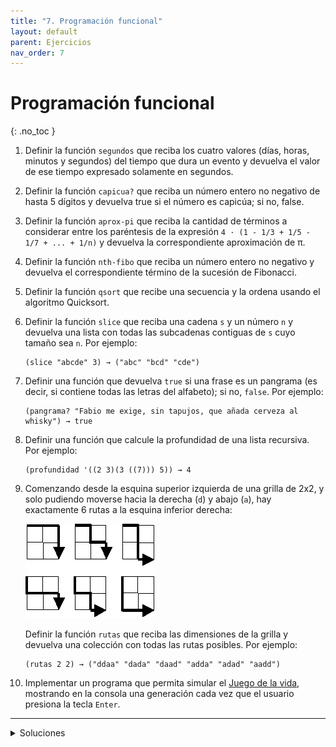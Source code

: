 ```yaml
---
title: "7. Programación funcional"
layout: default
parent: Ejercicios
nav_order: 7
---
```


# Programación funcional
{: .no_toc }

1. Definir la función `segundos` que reciba los cuatro valores (días, horas, minutos y
   segundos) del tiempo que dura un evento y devuelva el valor de ese tiempo expresado
   solamente en segundos.

1. Definir la función `capicua?` que reciba un número entero no negativo de hasta 5
   dígitos y devuelva true si el número es capicúa; si no, false.

1. Definir la función `aprox-pi` que reciba la cantidad de términos a considerar entre los
   paréntesis de la expresión `4 · (1 - 1/3 + 1/5 - 1/7 + ... + 1/n)` y devuelva la
   correspondiente aproximación de π.

1. Definir la función `nth-fibo` que reciba un número entero no negativo y devuelva el
   correspondiente término de la sucesión de Fibonacci.

1. Definir la función `qsort` que recibe una secuencia y la ordena usando el
   algoritmo Quicksort.

1. Definir la función `slice` que reciba una cadena `s` y un número `n` y devuelva una
   lista con todas las subcadenas contiguas de `s` cuyo tamaño sea `n`. Por ejemplo:

   ```
   (slice "abcde" 3) → ("abc" "bcd" "cde")
   ```

1. Definir una función que devuelva `true` si una frase es un pangrama (es decir, si
   contiene todas las letras del alfabeto); si no, `false`. Por ejemplo:

   ```
   (pangrama? "Fabio me exige, sin tapujos, que añada cerveza al whisky") → true
   ```

1. Definir una función que calcule la profundidad de una lista recursiva. Por ejemplo:

   ```
   (profundidad '((2 3)(3 ((7))) 5)) → 4
   ```

1. Comenzando desde la esquina superior izquierda de una grilla de 2x2, y solo
   pudiendo moverse hacia la derecha (`d`) y abajo (`a`), hay exactamente 6
   rutas a la esquina inferior derecha:

   ![](./0015.png)

   Definir la función `rutas` que reciba las dimensiones de la grilla y
   devuelva una colección con todas las rutas posibles. Por ejemplo:

   ```
   (rutas 2 2) → ("ddaa" "dada" "daad" "adda" "adad" "aadd")
   ```

1. Implementar un programa que permita simular el [Juego de la
   vida](https://en.wikipedia.org/wiki/Conway%27s_Game_of_Life), mostrando en
   la consola una generación cada vez que el usuario presiona la tecla `Enter`.

----

<details>
  <summary>Soluciones</summary>
  <a href="https://github.com/algoritmos3ce/Ejercicios/tree/main/src/main/clojure">Ver</a>
</details>
